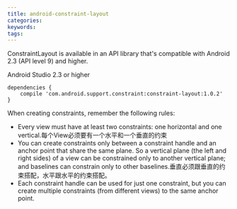 ```yaml
---
title: android-constraint-layout
categories:
keywords:
tags:
---
```


ConstraintLayout is available in an API library that's compatible with Android 2.3 (API level 9) and higher.

Android Studio 2.3 or higher

```
dependencies {
    compile 'com.android.support.constraint:constraint-layout:1.0.2'
}
```

When creating constraints, remember the following rules:

- Every view must have at least two constraints: one horizontal and one vertical.每个View必须要有一个水平和一个垂直的约束
- You can create constraints only between a constraint handle and an anchor point that share the same plane. So a vertical plane (the left and right sides) of a view can be constrained only to another vertical plane; and baselines can constrain only to other baselines.垂直必须跟垂直的约束搭配，水平跟水平的约束搭配。
- Each constraint handle can be used for just one constraint, but you can create multiple constraints (from different views) to the same anchor point.
